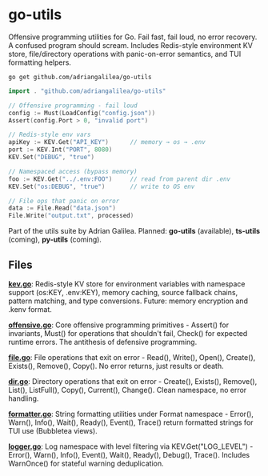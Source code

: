 # go-utils

Offensive programming utilities for Go. Fail fast, fail loud, no error recovery. A confused program should scream. Includes Redis-style environment KV store, file/directory operations with panic-on-error semantics, and TUI formatting helpers.

`go get github.com/adriangalilea/go-utils`

```go
import . "github.com/adriangalilea/go-utils"

// Offensive programming - fail loud
config := Must(LoadConfig("config.json"))
Assert(config.Port > 0, "invalid port")

// Redis-style env vars
apiKey := KEV.Get("API_KEY")      // memory → os → .env
port := KEV.Int("PORT", 8080)
KEV.Set("DEBUG", "true")

// Namespaced access (bypass memory)
foo := KEV.Get("../.env:FOO")     // read from parent dir .env
KEV.Set("os:DEBUG", "true")       // write to OS env

// File ops that panic on error
data := File.Read("data.json")
File.Write("output.txt", processed)
```

Part of the utils suite by Adrian Galilea. Planned: **go-utils** (available), **ts-utils** (coming), **py-utils** (coming).

## Files

[**kev.go**](kev.go): Redis-style KV store for environment variables with namespace support (os:KEY, .env:KEY), memory caching, source fallback chains, pattern matching, and type conversions. Future: memory encryption and .kenv format.

[**offensive.go**](offensive.go): Core offensive programming primitives - Assert() for invariants, Must() for operations that shouldn't fail, Check() for expected runtime errors. The antithesis of defensive programming.

[**file.go**](file.go): File operations that exit on error - Read(), Write(), Open(), Create(), Exists(), Remove(), Copy(). No error returns, just results or death.

[**dir.go**](dir.go): Directory operations that exit on error - Create(), Exists(), Remove(), List(), ListFull(), Copy(), Current(), Change(). Clean namespace, no error handling.

[**formatter.go**](formatter.go): String formatting utilities under Format namespace - Error(), Warn(), Info(), Wait(), Ready(), Event(), Trace() return formatted strings for TUI use (Bubbletea views).

[**logger.go**](logger.go): Log namespace with level filtering via KEV.Get("LOG_LEVEL") - Error(), Warn(), Info(), Event(), Wait(), Ready(), Debug(), Trace(). Includes WarnOnce() for stateful warning deduplication.